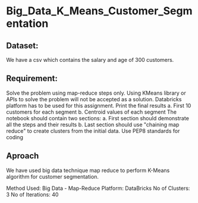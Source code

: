 # Big_Data_K_Means_Customer_Segmentation

## Dataset:

We have a csv which contains the salary and age of 300 customers.

## Requirement:

Solve the problem using map-reduce steps only.
Using KMeans library or APIs to solve the problem will not be accepted as a solution.
Databricks platform has to be used for this assignment.
Print the final results
a. First 10 customers for each segment
b. Centroid values of each segment
The notebook should contain two sections:
a. First section should demonstrate all the steps and their results
b. Last section should use "chaining map reduce" to create clusters from the initial data.
Use PEP8 standards for coding

## Aproach

We have used big data technique map reduce to perform K-Means algorithm for customer segmentation.

Method Used: Big Data - Map-Reduce
Platform: DataBricks
No of Clusters: 3
No of Iterations: 40
